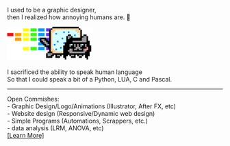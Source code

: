 I used to be a graphic designer, <br>
then I realized how annoying humans are. 💢

<img src="https://github.com/Neek0tine/Neek0tine/blob/main/dubdubdub.gif" width="200">

I sacrificed the ability to speak human language<br>
So that I could speak a bit of a Python, LUA, C and Pascal.<br>

<hr>
Open Commishes: <br>
- Graphic Design/Logo/Animations (Illustrator, After FX, etc)<br>
- Website design (Responsive/Dynamic web design)<br>
- Simple Programs (Automations, Scrappers, etc.)<br>
- data analysis (LRM, ANOVA, etc)<br>
<a href="https://neek0tine.github.io/">[Learn More]</a><br>

<!---
Neek0tine/Neek0tine is a guy who currently had urges to automate something because how easy python is.
--->
